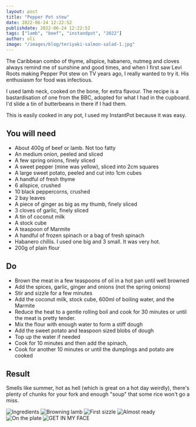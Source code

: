 ```yaml
---
layout: post
title: "Pepper Pot stew"
date: 2022-06-24 12:22:52
publishdate: 2022-06-24 12:22:52
tags: ["lamb", "beef", "instandpot", "2022"]
author: oli
image: "/images/blog/teriyaki-salmon-salad-1.jpg"
---
```


The Caribbean combo of thyme, allspice, habanero, nutmeg and cloves always remind me of sunshine and good times, and when I first saw Levi Roots making Pepper Pot stew on TV years ago, I really wanted to try it.  His enthusiasm for food was infectious.

I used lamb neck, cooked on the bone, for extra flavour.  The recipe is a bastardisation of one from the BBC, adopted for what I had in the cupboard.  I'd slide a tin of butterbeans in there if I had them.

This is easily cooked in any pot, I used my InstantPot because it was easy.


## You will need

* About 400g of beef or lamb. Not too fatty
* An medium onion, peeled and sliced
* A few spring onions, finely sliced
* A sweet pepper (mine was yellow), sliced into 2cm squares
* A large sweet potato, peeled and cut into 1cm cubes
* A handful of fresh thyme
* 6 allspice, crushed
* 10 black peppercorns, crushed
* 2 bay leaves
* A piece of ginger as big as my thumb, finely sliced
* 3 cloves of garlic, finely sliced
* A tin of coconut milk
* A stock cube
* A teaspoon of Marmite
* A handful of frozen spinach or a bag of fresh spinach
* Habanero chillis.  I used one big and 3 small.  It was very hot.
* 200g of plain flour




## Do

* Brown the meat in a few teaspoons of oil in a hot pan until well browned
* Add the spices, garlic, ginger and onions (not the spring onions)
* Stir and sizzle for a few minutes
* Add the coconut milk, stock cube, 600ml of boiling water, and the Marmite
* Reduce the heat to a gentle rolling boil and cook for 30 minutes or until the meat is pretty tender.
* Mix the flour with enough water to form a stiff dough
* Add the sweet potato and teaspoon sized blobs of dough
* Top up the water if needed
* Cook for 10 minutes and then add the spinach,
* Cook for another 10 minutes or until the dumplings and potato are cooked

## Result

Smells like summer, hot as hell (which is great on a hot day weirdly), there's plenty of chunks for your fork and enough "soup" that some rice won't go a miss.
 

![Ingredients](/images/blog/pepperpot-stew-00000.jpg)
![Browning lamb](/images/blog/pepperpot-stew-00001.jpg)
![First sizzle](/images/blog/pepperpot-stew-00002.jpg)
![Almost ready](/images/blog/pepperpot-stew-00003.jpg)
![On the plate](/images/blog/pepperpot-stew-00004.jpg)
![GET IN MY FACE](/images/blog/pepperpot-stew-00005.jpg)